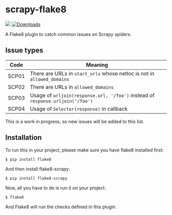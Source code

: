 # scrapy-flake8
![](https://github.com/stummjr/flake8-scrapy/workflows/CI/badge.svg)
[![Downloads](https://pepy.tech/badge/flake8-scrapy)](https://pepy.tech/project/scrapy-fieldstats)

A Flake8 plugin to catch common issues on Scrapy spiders.

## Issue types

| Code  | Meaning |
| ---   | --- |
| SCP01 | There are URLs in `start_urls` whose netloc is not in `allowed_domains` |
| SCP02 | There are URLs in `allowed_domains` |
| SCP03 | Usage of `urljoin(response.url, '/foo')` instead of `response.urljoin('/foo')` |
| SCP04 | Usage of `Selector(response)` in callback |

This is a work in progress, so new issues will be added to this list.


## Installation

To run this in your project, please make sure you have flake8 installed first:

```
$ pip install flake8
```

And then install flake8-scrapy:

```
$ pip install flake8-scrapy
```

Now, all you have to do is run it on your project:

```
$ flake8
```

And Flake8 will run the checks defined in this plugin.